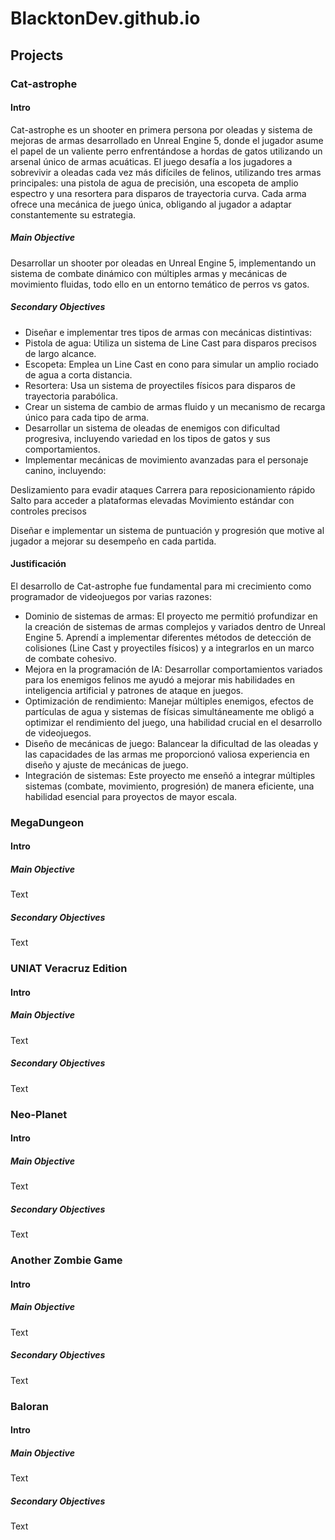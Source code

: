 # BlacktonDev.github.io

## Projects

### Cat-astrophe

#### Intro
Cat-astrophe es un shooter en primera persona por oleadas y sistema de mejoras de armas desarrollado en Unreal Engine 5, donde el jugador asume el papel de un valiente perro enfrentándose a hordas de gatos utilizando un arsenal único de armas acuáticas.
El juego desafía a los jugadores a sobrevivir a oleadas cada vez más difíciles de felinos, utilizando tres armas principales: una pistola de agua de precisión, una escopeta de amplio espectro y una resortera para disparos de trayectoria curva. Cada arma ofrece una mecánica de juego única, obligando al jugador a adaptar constantemente su estrategia.

##### Main Objective
Desarrollar un shooter por oleadas en Unreal Engine 5, implementando un sistema de combate dinámico con múltiples armas y mecánicas de movimiento fluidas, todo ello en un entorno temático de perros vs gatos.

##### Secondary Objectives

- Diseñar e implementar tres tipos de armas con mecánicas distintivas:
 - Pistola de agua: Utiliza un sistema de Line Cast para disparos precisos de largo alcance.
 - Escopeta: Emplea un Line Cast en cono para simular un amplio rociado de agua a corta distancia.
 - Resortera: Usa un sistema de proyectiles físicos para disparos de trayectoria parabólica.
- Crear un sistema de cambio de armas fluido y un mecanismo de recarga único para cada tipo de arma.
- Desarrollar un sistema de oleadas de enemigos con dificultad progresiva, incluyendo variedad en los tipos de gatos y sus comportamientos.
- Implementar mecánicas de movimiento avanzadas para el personaje canino, incluyendo:

Deslizamiento para evadir ataques
Carrera para reposicionamiento rápido
Salto para acceder a plataformas elevadas
Movimiento estándar con controles precisos


Diseñar e implementar un sistema de puntuación y progresión que motive al jugador a mejorar su desempeño en cada partida.

#### Justificación

El desarrollo de Cat-astrophe fue fundamental para mi crecimiento como programador de videojuegos por varias razones:

- Dominio de sistemas de armas: El proyecto me permitió profundizar en la creación de sistemas de armas complejos y variados dentro de Unreal Engine 5. Aprendí a implementar diferentes métodos de detección de colisiones (Line Cast y proyectiles físicos) y a integrarlos en un marco de combate cohesivo.
- Mejora en la programación de IA: Desarrollar comportamientos variados para los enemigos felinos me ayudó a mejorar mis habilidades en inteligencia artificial y patrones de ataque en juegos.
- Optimización de rendimiento: Manejar múltiples enemigos, efectos de partículas de agua y sistemas de físicas simultáneamente me obligó a optimizar el rendimiento del juego, una habilidad crucial en el desarrollo de videojuegos.
- Diseño de mecánicas de juego: Balancear la dificultad de las oleadas y las capacidades de las armas me proporcionó valiosa experiencia en diseño y ajuste de mecánicas de juego.
- Integración de sistemas: Este proyecto me enseñó a integrar múltiples sistemas (combate, movimiento, progresión) de manera eficiente, una habilidad esencial para proyectos de mayor escala.

### MegaDungeon

#### Intro
##### Main Objective
Text
##### Secondary Objectives
Text

### UNIAT Veracruz Edition

#### Intro
##### Main Objective
Text
##### Secondary Objectives
Text
 
### Neo-Planet

#### Intro
##### Main Objective
Text
##### Secondary Objectives
Text

### Another Zombie Game

#### Intro
##### Main Objective
Text
##### Secondary Objectives
Text
 
### Baloran

#### Intro
##### Main Objective
Text
##### Secondary Objectives
Text
